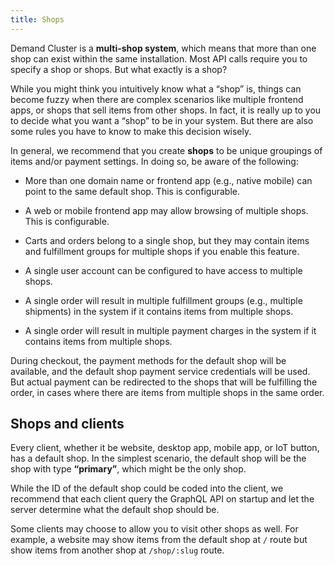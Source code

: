 ```yaml
---
title: Shops
---
```


Demand Cluster is a **multi-shop system**, which means that more than one shop can exist within the same installation. Most API calls require you to specify a shop or shops. But what exactly is a shop?

While you might think you intuitively know what a “shop” is, things can become fuzzy when there are complex scenarios like multiple frontend apps, or shops that sell items from other shops. In fact, it is really up to you to decide what you want a “shop” to be in your system. But there are also some rules you have to know to make this decision wisely.

In general, we recommend that you create **shops** to be unique groupings of items and/or payment settings. In doing so, be aware of the following:

- More than one domain name or frontend app (e.g., native mobile) can point to the same default shop. This is configurable.

- A web or mobile frontend app may allow browsing of multiple shops. This is configurable.

- Carts and orders belong to a single shop, but they may contain items and fulfillment groups for multiple shops if you enable this feature.

- A single user account can be configured to have access to multiple shops.

- A single order will result in multiple fulfillment groups (e.g., multiple shipments) in the system if it contains items from multiple shops.

- A single order will result in multiple payment charges in the system if it contains items from multiple shops.

During checkout, the payment methods for the default shop will be available, and the default shop payment service credentials will be used. But actual payment can be redirected to the shops that will be fulfilling the order, in cases where there are items from multiple shops in the same order.

## Shops and clients

Every client, whether it be website, desktop app, mobile app, or IoT button, has a default shop. In the simplest scenario, the default shop will be the shop with type **“primary”**, which might be the only shop.

While the ID of the default shop could be coded into the client, we recommend that each client query the GraphQL API on startup and let the server determine what the default shop should be.

Some clients may choose to allow you to visit other shops as well. For example, a website may show items from the default shop at `/` route but show items from another shop at `/shop/:slug` route.
